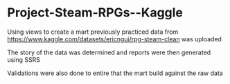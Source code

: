 # Project-Steam-RPGs--Kaggle

Using views to create a mart previously practiced data from https://www.kaggle.com/datasets/ericngui/rpg-steam-clean was uploaded

The story of the data was determined and reports were then generated using SSRS

Validations were also done to entire that the mart build against the raw data
